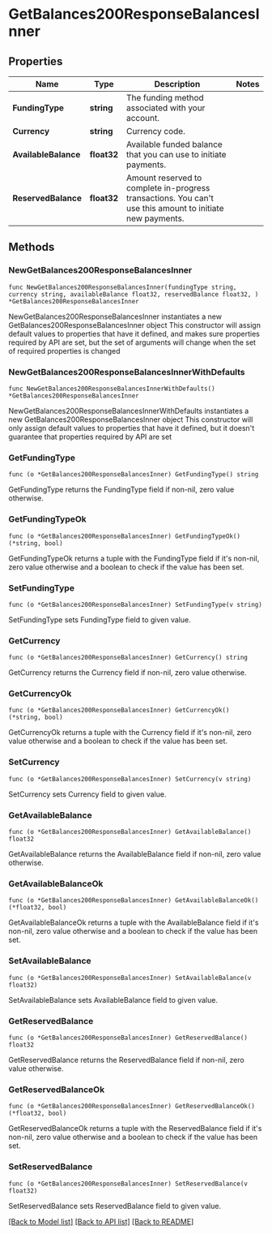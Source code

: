 # GetBalances200ResponseBalancesInner

## Properties

Name | Type | Description | Notes
------------ | ------------- | ------------- | -------------
**FundingType** | **string** | The funding method associated with your account. | 
**Currency** | **string** | Currency code. | 
**AvailableBalance** | **float32** | Available funded balance that you can use to initiate payments. | 
**ReservedBalance** | **float32** | Amount reserved to complete in-progress transactions. You can&#39;t use this amount to initiate new payments. | 

## Methods

### NewGetBalances200ResponseBalancesInner

`func NewGetBalances200ResponseBalancesInner(fundingType string, currency string, availableBalance float32, reservedBalance float32, ) *GetBalances200ResponseBalancesInner`

NewGetBalances200ResponseBalancesInner instantiates a new GetBalances200ResponseBalancesInner object
This constructor will assign default values to properties that have it defined,
and makes sure properties required by API are set, but the set of arguments
will change when the set of required properties is changed

### NewGetBalances200ResponseBalancesInnerWithDefaults

`func NewGetBalances200ResponseBalancesInnerWithDefaults() *GetBalances200ResponseBalancesInner`

NewGetBalances200ResponseBalancesInnerWithDefaults instantiates a new GetBalances200ResponseBalancesInner object
This constructor will only assign default values to properties that have it defined,
but it doesn't guarantee that properties required by API are set

### GetFundingType

`func (o *GetBalances200ResponseBalancesInner) GetFundingType() string`

GetFundingType returns the FundingType field if non-nil, zero value otherwise.

### GetFundingTypeOk

`func (o *GetBalances200ResponseBalancesInner) GetFundingTypeOk() (*string, bool)`

GetFundingTypeOk returns a tuple with the FundingType field if it's non-nil, zero value otherwise
and a boolean to check if the value has been set.

### SetFundingType

`func (o *GetBalances200ResponseBalancesInner) SetFundingType(v string)`

SetFundingType sets FundingType field to given value.


### GetCurrency

`func (o *GetBalances200ResponseBalancesInner) GetCurrency() string`

GetCurrency returns the Currency field if non-nil, zero value otherwise.

### GetCurrencyOk

`func (o *GetBalances200ResponseBalancesInner) GetCurrencyOk() (*string, bool)`

GetCurrencyOk returns a tuple with the Currency field if it's non-nil, zero value otherwise
and a boolean to check if the value has been set.

### SetCurrency

`func (o *GetBalances200ResponseBalancesInner) SetCurrency(v string)`

SetCurrency sets Currency field to given value.


### GetAvailableBalance

`func (o *GetBalances200ResponseBalancesInner) GetAvailableBalance() float32`

GetAvailableBalance returns the AvailableBalance field if non-nil, zero value otherwise.

### GetAvailableBalanceOk

`func (o *GetBalances200ResponseBalancesInner) GetAvailableBalanceOk() (*float32, bool)`

GetAvailableBalanceOk returns a tuple with the AvailableBalance field if it's non-nil, zero value otherwise
and a boolean to check if the value has been set.

### SetAvailableBalance

`func (o *GetBalances200ResponseBalancesInner) SetAvailableBalance(v float32)`

SetAvailableBalance sets AvailableBalance field to given value.


### GetReservedBalance

`func (o *GetBalances200ResponseBalancesInner) GetReservedBalance() float32`

GetReservedBalance returns the ReservedBalance field if non-nil, zero value otherwise.

### GetReservedBalanceOk

`func (o *GetBalances200ResponseBalancesInner) GetReservedBalanceOk() (*float32, bool)`

GetReservedBalanceOk returns a tuple with the ReservedBalance field if it's non-nil, zero value otherwise
and a boolean to check if the value has been set.

### SetReservedBalance

`func (o *GetBalances200ResponseBalancesInner) SetReservedBalance(v float32)`

SetReservedBalance sets ReservedBalance field to given value.



[[Back to Model list]](../README.md#documentation-for-models) [[Back to API list]](../README.md#documentation-for-api-endpoints) [[Back to README]](../README.md)


